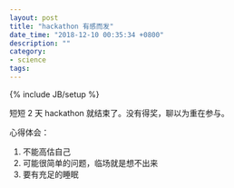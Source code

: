 ```yaml
---
layout: post
title: "hackathon 有感而发"
date_time: "2018-12-10 00:35:34 +0800"
description: ""
category:
- science
tags:
---
```

{% include JB/setup %}

短短 2 天 hackathon 就结束了。没有得奖，聊以为重在参与。

心得体会：

1. 不能高估自己
2. 可能很简单的问题，临场就是想不出来
3. 要有充足的睡眠